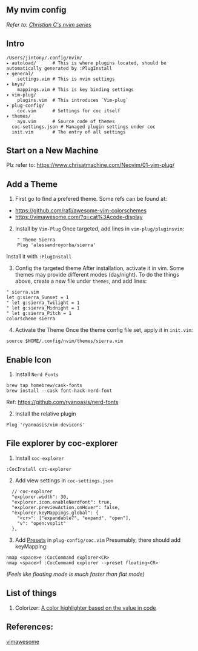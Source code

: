 ## My nvim config

*Refer to: [Christian C's nvim series](https://www.chrisatmachine.com/neovim)*

## Intro
```
/Users/jintony/.config/nvim/
▸ autoload/      # This is where plugins located, should be automatically generated by :PlugInstall
▾ general/
    settings.vim # This is nvim settings
▾ keys/
    mappings.vim # This is key binding settings
▾ vim-plug/
    plugins.vim  # This introduces `Vim-plug`
▾ plug-config/
    coc.vim      # Settings for coc itself
▾ themes/
    ayu.vim      # Source code of themes
  coc-settings.json # Managed plugin settings under coc
  init.vim       # The entry of all settings
```

## Start on a New Machine
Plz refer to: https://www.chrisatmachine.com/Neovim/01-vim-plug/


## Add a Theme
1. First go to find a prefered theme. Some refs can be found at:
- https://github.com/rafi/awesome-vim-colorschemes
- https://vimawesome.com/?q=cat%3Acode-display

2. Install by `Vim-Plug`
Once targeted, add lines in `vim-plug/pluginsvim`:
```vim
    " Theme Sierra
    Plug 'alessandroyorba/sierra'
```
Install it with `:PlugInstall`

3. Config the targeted theme
After installation, activate it in vim.
Some themes may provide different modes (day/night).
To do the things above, create a new file under `themes`, and add lines:
```vim
" sierra.vim
let g:sierra_Sunset = 1
" let g:sierra_Twilight = 1
" let g:sierra_Midnight = 1
" let g:sierra_Pitch = 1
colorscheme sierra
```

4. Activate the Theme
Once the theme config file set, apply it in `init.vim`:
```vim
source $HOME/.config/nvim/themes/sierra.vim
```


## Enable Icon
1. Install `Nerd Fonts`
```
brew tap homebrew/cask-fonts
brew install --cask font-hack-nerd-font
```

Ref: https://github.com/ryanoasis/nerd-fonts

2. Install the relative plugin
```
Plug 'ryanoasis/vim-devicons'
```


## File explorer by coc-explorer
1. Install `coc-explorer`
```
:CocInstall coc-explorer
```
2. Add view settings in `coc-settings.json`
```
  // coc-explorer
  "explorer.width": 30,
  "explorer.icon.enableNerdfont": true,
  "explorer.previewAction.onHover": false,
  "explorer.keyMappings.global": {
    "<cr>": ["expandable?", "expand", "open"],
    "v": "open:vsplit"
  },

```
3. Add [Presets](https://github.com/weirongxu/coc-explorer#presets) in `plug-config/coc.vim`
Presumably, there should add keyMapping:
```
nmap <space>e :CocCommand explorer<CR>
nmap <space>f :CocCommand explorer --preset floating<CR>
```
*(Feels like floating mode is much faster than flat mode)*


## List of things
1. Colorizer: [A color highlighter based on the value in code](https://www.youtube.com/watch?v=Rg5ccrQ7jbc&list=PLhoH5vyxr6QqPtKMp03pcJd_Vg8FZ0rtg&index=13&ab_channel=chris%40machine)


## References:
[vimawesome](https://vimawesome.com/)

